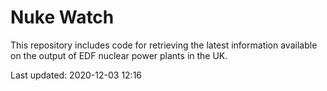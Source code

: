 # Nuke Watch

This repository includes code for retrieving the latest information available on the output of EDF nuclear power plants in the UK.

Last updated: 2020-12-03 12:16